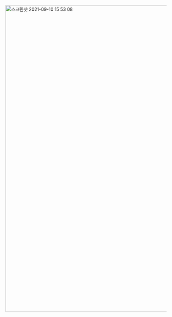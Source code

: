 <img width="958" alt="스크린샷 2021-09-10 15 53 08" src="https://user-images.githubusercontent.com/80348069/132866484-b76e5424-0f1b-434d-bb18-2dffe1231092.png">
